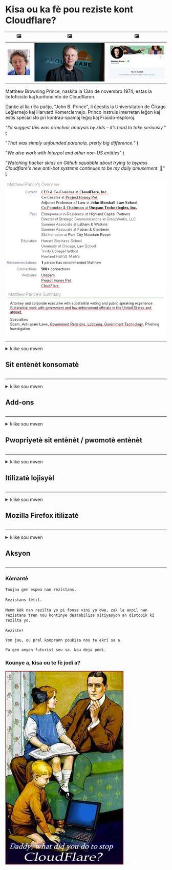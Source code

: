 # Kisa ou ka fè pou reziste kont Cloudflare?

| 🖼 | 🖼 | 🖼 |
| --- | --- | --- |
| ![](../image/matthew_prince_teen.jpg) | ![](../image/matthew_prince.jpg) | ![](../image/blockedbymatthewprince.jpg) |


Matthew Browning Prince, naskita la 13an de novembro 1974, estas la ĉefoficisto kaj kunfondinto de Cloudflaron.

Danke al lia riĉa paĉjo, "John B. Prince", li ĉeestis la Universitaton de Ĉikago Leĝlernejo kaj Harvard Komerclernejo.
Princo instruis Interretan leĝon kaj estis specialisto pri kontraŭ-spamaj leĝoj kaj Fraŭdo-esploroj.


"*I’d suggest this was armchair analysis by kids – it’s hard to take seriously.*" [t](https://www.theguardian.com/technology/2015/nov/19/cloudflare-accused-by-anonymous-helping-isis)

"*That was simply unfounded paranoia, pretty big difference.*"  [t](https://twitter.com/xxdesmus/status/992757936123359233)

"*We also work with Interpol and other non-US entities*" [t](https://twitter.com/eastdakota/status/1203028504184360960)

"*Watching hacker skids on Github squabble about trying to bypass Cloudflare's new anti-bot systems continues to be my daily amusement.* 🍿" [t](https://twitter.com/eastdakota/status/1273277839102656515)


![](../image/whoismp.jpg)

---


<details>
<summary>klike sou mwen

## Sit entènèt konsomatè
</summary>


- Si sit entènèt ou renmen an ap itilize Cloudflare, di yo pa sèvi ak Cloudflare.
  - Kriye sou medya sosyal tankou Facebook, Reddit, Twitter oswa Mastodon pa fè okenn diferans. [Aksyon yo pi fò pase hashtags.](https://twitter.com/phyzonloop/status/1274132092490862594)
  - Eseye kontakte mèt sit entènèt la si ou vle fè tèt ou itil.

[Cloudflare te di](https://github.com/Eloston/ungoogled-chromium/issues/783):
```
Nou rekòmande ke ou kontakte administratè yo pou sèvis yo espesifik oswa sit ke ou kouri antre nan pwoblèm ak ak pataje eksperyans ou.
```

[Si ou pa mande pou li, mèt sit entènèt pa janm konnen pwoblèm sa a.](../PEOPLE.md)

![](../image/liberapay.jpg)

[Egzanp siksè](https://counterpartytalk.org/t/turn-off-cloudflare-on-counterparty-co-plz/164/5).<br>
Ou gen yon pwoblèm? [Leve vwa ou kounye a.](https://github.com/maraoz/maraoz.github.io/issues/1) Egzanp anba a.

```
Ou jis ede antrepriz sansi ak siveyans mas.
https://git.sdf.org/deCloudflare/cloudflare-tor/src/branch/master/README.md
```

```
Paj entènèt ou an se nan vi prive-abize prive gwo ranpa-jaden an CloudFlare.
https://git.sdf.org/deCloudflare/cloudflare-tor/
```

- Pran kèk tan li règleman sou vi prive sit entènèt la.
  - si sit entènèt la se dèyè Cloudflare oswa sit entènèt ap itilize sèvis ki konekte nan Cloudflare.

Li dwe eksplike ki sa "Cloudflare la" se, epi mande pou pèmisyon yo pataje done ou a ak Cloudflare. Si ou pa fè sa, sa pral lakòz nan vyolasyon konfyans ak sit entènèt la nan kesyon yo ta dwe evite.

[Yon egzanp politik sou vi prive ki akseptab la a](https://archive.is/bDlTz) ("Subprocessors" > "Entity Name")

```
Mwen te li politik vi prive ou epi mwen pa ka jwenn mo Cloudflare la.
Mwen refize pataje done avèk ou si ou kontinye manje done mwen an Cloudflare.
https://git.sdf.org/deCloudflare/cloudflare-tor/
```

Sa a se yon egzanp sou politik vi prive ki pa gen mo Cloudflare la.
[Liberland Jobs](https://archive.is/daKIr) [privacy policy](https://docsend.com/view/feiwyte):

![](../image/cfwontobey.jpg)

Cloudflare gen pwòp règleman sou vi prive yo.
[Cloudflare renmen moun doxxing.](https://www.reddit.com/r/GamerGhazi/comments/2s64fe/be_wary_reporting_to_cloudflare/)

Isit la nan yon bon egzanp pou fòm enskripsyon sit entènèt la.
AFAIK, sit entènèt zewo fè sa. Èske w ap fè konfyans yo?

```
Lè ou klike sou "Enskri pou XYZ", ou dakò ak kondisyon nou yo ak deklarasyon sou vi prive.
Ou dakò tou pataje done ou a ak Cloudflare epi tou li dakò ak deklarasyon sou vi prive cloudflare la.
Si Cloudflare koule enfòmasyon ou oswa ou pa pral kite ou konekte ak serveurs nou yo, li pa fòt nou yo. [*]

[ Enskri ] [ mwen pa dakò ]
```
[*] [PEOPLE.md](../PEOPLE.md)


- Eseye pa sèvi ak sèvis yo. Sonje ou ap gade pa Cloudflare.
  - ["I'm in your TLS, sniffin' your passworz"](../image/iminurtls.jpg)

- Rechèch pou lòt sit entènèt. Gen altènativ ak opòtinite sou entènèt la!

- Konvenk zanmi ou yo sèvi ak Tor sou baz chak jou.
  - Anonim yo ta dwe estanda nan entènèt la louvri!
  - [Remake byen ke pwojè a Tor aversion pwojè sa a.](../HISTORY.md)

</details>

------

<details>
<summary>klike sou mwen

## Add-ons
</summary>

- Si navigatè ou a se Firefox, Tor Navigatè, oswa Chromium Ungoogled sèvi ak youn nan sa yo ajoute-ons anba a.
  - Si ou vle ajoute lòt nouvo ajoute-sou mande sou li an premye.


| Non | Devlopè | Sipò | Kapab bloke | Kapab Notifye | Chrome |
| -------- | -------- | -------- | -------- | -------- | -------- |
| [Bloku Cloudflaron MITM-Atakon](../subfiles/about.bcma.md) | #Addon | [ ? ](README.md) | **Wi**     | **Wi**     |  **Wi** |
| [Ĉu ligoj estas vundeblaj al MITM-atako?](../subfiles/about.ismm.md) | #Addon | [ ? ](README.md) | Non     | **Wi**     |  **Wi** |
| [Ĉu ĉi tiuj ligoj blokos Tor-uzanton?](../subfiles/about.isat.md) | #Addon | [ ? ](README.md) | Non     | **Wi**     |  **Wi** |
| [Block Cloudflare MITM Attack](https://trac.torproject.org/projects/tor/attachment/ticket/24351/block_cloudflare_mitm_attack-1.0.14.1-an%2Bfx.xpi)<br>[**DELETED BY TOR PROJECT**](../HISTORY.md) | nullius | [ ? ](tool/block_cloudflare_mitm_fx), [Link](README.md) | **Wi**     | **Wi**     |  Non |
| [TPRB](http://34ahehcli3epmhbu2wbl6kw6zdfl74iyc4vg3ja4xwhhst332z3knkyd.onion/) | Sw | [ ? ](http://34ahehcli3epmhbu2wbl6kw6zdfl74iyc4vg3ja4xwhhst332z3knkyd.onion/) | **Wi**     | **Wi**     |  Non |
| [Detect Cloudflare](https://addons.mozilla.org/en-US/firefox/addon/detect-cloudflare/) | Frank Otto | [ ? ](https://github.com/traktofon/cf-detect) | Non     | **Wi**     |  Non |
| [True Sight](https://addons.mozilla.org/en-US/firefox/addon/detect-cloudflare-plus/) | claustromaniac | [ ? ](https://github.com/claustromaniac/detect-cloudflare-plus) | Non     | **Wi**     |  Non |
| [Which Cloudflare datacenter am I visiting?](https://addons.mozilla.org/en-US/firefox/addon/cf-pop/) | 依云 | [ ? ](https://github.com/lilydjwg/cf-pop) | Non     | **Wi**     |  Non |


- "Decentraleyes" ka sispann koneksyon ak "CDNJS (Cloudflare)".
  - Li anpeche yon anpil nan demann rive nan rezo, ak sèvi dosye lokal yo kenbe sit soti nan kraze.
  - Pwomotè a reponn: "[very concerning indeed](https://github.com/Synzvato/decentraleyes/issues/236#issuecomment-352049501)", "[widespread usage severely centralizes the web](https://github.com/Synzvato/decentraleyes/issues/251#issuecomment-366752049)"

- [Ou kapab tou retire oswa defye sètifika Cloudflare soti nan Otorite Sètifika ou (CA).](https://www.ssl.com/how-to/remove-root-certificate-firefox/)

</details>

------

<details>
<summary>klike sou mwen

## Pwopriyetè sit entènèt / pwomotè entènèt
</summary>


![](../image/word_cloudflarefree.jpg)

- Pa sèvi ak solisyon Cloudflare, Peryòd.
  - Ou ka fè pi byen pase sa, dwa? [Men ki jan yo retire Cloudflare abonnements, plan, domèn, oswa kont.](https://support.cloudflare.com/hc/en-us/articles/200167776-Removing-subscriptions-plans-domains-or-accounts)

| 🖼 | 🖼 |
| --- | --- |
| ![](../image/htmlalertcloudflare.jpg) | ![](../image/htmlalertcloudflare2.jpg) |

- Vle plis kliyan? Ou konnen kisa w dwe fè. Sijesyon se "pi wo a liy".
  - [Bonjou, ou te ekri "Nou pran vi prive ou oserye" men mwen te resevwa "Erè 403 Entèdi Anonim Proxy pa pèmèt".](https://it.slashdot.org/story/19/02/19/0033255/stop-saying-we-take-your-privacy-and-security-seriously) Poukisa ou bloke Tor Oswa VPN? [Epi poukisa ou bloke Imèl tanporè?](http://523kpawzkarw3j6afz2elxfs4h3hfclomkcmbjs6kaimo4lokympi6yd.onion/)

![](../image/anonexist.jpg)

- Sèvi ak Cloudflare ap ogmante chans pou yon pann. Vizitè yo pa ka gen aksè a sit entènèt ou si sèvè ou a desann oswa Cloudflare se desann.
  - [Eske ou te reyèlman panse Cloudflare pa janm desann?](https://www.ibtimes.com/cloudflare-down-not-working-sites-producing-504-gateway-timeout-errors-2618008) [Another](https://twitter.com/Jedduff/status/1097875615997399040) [sample](https://twitter.com/search?f=tweets&vertical=default&q=Cloudflare%20is%20having%20problems). [Need more](../PEOPLE.md)?

![](../image/cloudflareinternalerror.jpg)

- Sèvi ak Cloudflare prokurasyon "sèvis API" ou, "sèvè aktyalizasyon lojisyèl" oswa "RSS feed" ap mal kliyan ou yo. Yon kliyan rele ou epi li di "Mwen pa ka itilize API ou ankò", epi ou pa gen okenn lide ki sa k ap pase. Cloudflare ka an silans bloke kliyan ou yo. Èske ou panse li anfòm?
  - Gen anpil kliyan lektè RSS ak sèvis lektè RSS sou entènèt. Poukisa ou pibliye RSS feed si ou pa pèmèt moun yo abònman?

![](../image/rssfeedovercf.jpg)

- Èske ou bezwen sètifika HTTPS? Sèvi ak "Ann chifreman" oswa jis achte li nan men konpayi CA.

- Èske ou bezwen sèvè dns? Pa ka mete kanpe sèvè pwòp ou a? Kouman sou yo: [Hurricane Electric Free DNS](https://dns.he.net/), [Dyn.com](https://dyn.com/dns/), [1984 Hosting](https://www.1984hosting.com/), [Afraid.Org (Admin efase kont ou si ou itilize TOR)](https://freedns.afraid.org/)

- Kap chèche sèvis hosting? Gratis sèlman? Kouman sou yo: [Onion Service](http://vww6ybal4bd7szmgncyruucpgfkqahzddi37ktceo3ah7ngmcopnpyyd.onion/en/security/network-security/tor/onionservices-best-practices), [Free Web Hosting Area](https://freewha.com/), [Autistici/Inventati Web Site Hosting](https://www.autinv5q6en4gpf4.onion/services/website), [Github Pages](https://pages.github.com/), [Surge](https://surge.sh/)
  - [Altènativ a Cloudflare](../subfiles/cloudflare-alternatives.md)

- Èske w ap itilize "cloudflare-ipfs.com"? [Èske w konnen Cloudflare IPFS pa bon?](../PEOPLE.md)

- Enstale Firewall Aplikasyon entènèt tankou OWASP ak Fail2Ban sou sèvè ou ak configured li byen.
  - Bloke Tor se pa yon solisyon. Pa pini tout moun jis pou ti itilizatè move.

- Redireksyon oswa bloke "Cloudflare chèn" itilizatè yo soti nan aksè nan sit entènèt ou an. Epi bay yon rezon si ou kapab.

> Lis IP: "[Chenn IP aktyèl Cloudflare la](cloudflare_inc/)"

> A: Jis bloke yo

```
server {
...
deny 173.245.48.0/20;
deny 103.21.244.0/22;
deny 103.22.200.0/22;
deny 103.31.4.0/22;
deny 141.101.64.0/18;
deny 108.162.192.0/18;
deny 190.93.240.0/20;
deny 188.114.96.0/20;
deny 197.234.240.0/22;
deny 198.41.128.0/17;
deny 162.158.0.0/15;
deny 104.16.0.0/12;
deny 172.64.0.0/13;
deny 131.0.72.0/22;
deny 2400:cb00::/32;
deny 2606:4700::/32;
deny 2803:f800::/32;
deny 2405:b500::/32;
deny 2405:8100::/32;
deny 2a06:98c0::/29;
deny 2c0f:f248::/32;
...
}
```

> B: Redireksyon nan paj avètisman

```
http {
...
geo $iscf {
default 0;
173.245.48.0/20 1;
103.21.244.0/22 1;
103.22.200.0/22 1;
103.31.4.0/22 1;
141.101.64.0/18 1;
108.162.192.0/18 1;
190.93.240.0/20 1;
188.114.96.0/20 1;
197.234.240.0/22 1;
198.41.128.0/17 1;
162.158.0.0/15 1;
104.16.0.0/12 1;
172.64.0.0/13 1;
131.0.72.0/22 1;
2400:cb00::/32 1;
2606:4700::/32 1;
2803:f800::/32 1;
2405:b500::/32 1;
2405:8100::/32 1;
2a06:98c0::/29 1;
2c0f:f248::/32 1;
}
...
}

server {
...
if ($iscf) {rewrite ^ https://example.com/cfwsorry.php;}
...
}

<?php
header('HTTP/1.1 406 Not Acceptable');
echo <<<CLOUDFLARED
Thank you for visiting ourwebsite.com!<br />
We are sorry, but we can't serve you because your connection is being intercepted by Cloudflare.<br />
Please read https://git.sdf.org/deCloudflare/cloudflare-tor for more information.<br />
CLOUDFLARED;
die();
```

- Mete kanpe Tor Zonyon Sèvis oswa I2P insite si ou kwè nan libète ak akeyi itilizatè anonim.

- Mande konsèy nan men lòt Clearnet / Tor doub operatè sit entènèt ak fè zanmi anonim!

</details>

------

<details>
<summary>klike sou mwen

## Itilizatè lojisyèl
</summary>


- Discord se lè l sèvi avèk CloudFlare. Altènativ? Nou rekòmande [**Briar** (Android)](https://f-droid.org/en/packages/org.briarproject.briar.android/), [Ricochet (PC)](https://ricochet.im/), [Tox + Tor (Android/PC)](https://tox.chat/download.html)
  - Briar gen ladan Tor daemon pou ou pa bezwen enstale Orbot.
  - Devlopè Qwtch, Open Privacy, efase pwojè stop_cloudflare nan sèvis git yo san avètisman.

- Si ou itilize Debian GNU / Linux, oswa nenpòt derive, abònman: [bug #831835](https://bugs.debian.org/cgi-bin/bugreport.cgi?bug=831835). Men, si ou kapab, ede verifye patch la, epi ede antretyen an rive nan bon konklizyon sou si li ta dwe aksepte.

- Toujou rekòmande navigatè sa yo.

| Non | Devlopè | Sipò | Kòmantè |
| -------- | -------- | -------- | -------- |
| [Ungoogled-Chromium](https://ungoogled-software.github.io/ungoogled-chromium-binaries/) | Eloston | [ ? ](https://github.com/Eloston/ungoogled-chromium) | PC (Win, Mac, Linux)  _!Tor_ |
| [Bromite](https://www.bromite.org/fdroid) | Bromite | [ ? ](https://github.com/bromite/bromite/issues) | Android  _!Tor_ |
| [Tor Browser](https://www.torproject.org/download/) | Tor Project | [ ? ](https://support.torproject.org/) | PC (Win, Mac, Linux)  _Tor_|
| [Tor Browser Android](https://www.torproject.org/download/) | Tor Project | [ ? ](https://support.torproject.org/) | Android  _Tor_|
| [Onion Browser](https://itunes.apple.com/us/app/onion-browser/id519296448?mt=8) | Mike Tigas | [ ? ](https://github.com/OnionBrowser/OnionBrowser/issues) | Apple iOS  _Tor_|
| [GNU/Icecat](https://www.gnu.org/software/gnuzilla/) | GNU | [ ? ](https://www.gnu.org/software/gnuzilla/) | PC (Linux) |
| [IceCatMobile](https://f-droid.org/en/packages/org.gnu.icecat/) | GNU | [ ? ](https://lists.gnu.org/mailman/listinfo/bug-gnuzilla) | Android |
| [Iridium Browser](https://iridiumbrowser.de/about/) | Iridium | [ ? ](https://github.com/iridium-browser/iridium-browser/) | PC (Win, Mac, Linux, OpenBSD) |


Konfidansyalite Lòt lojisyèl an se enpafè. Sa pa vle di Tor navigatè se "pafè".
Pa gen okenn 100% sekirite ni 100% prive sou entènèt la ak teknoloji.

- Ou pa vle sèvi ak Tor? Ou ka itilize nenpòt navigatè ak Tor daemon.
  - [Remake byen ke pwojè a Tor pa renmen sa a.](https://support.torproject.org/tbb/tbb-9/) Sèvi ak Tor Navigatè si ou kapab fè sa.
- [Kouman yo itilize Chromium ak Tor](../subfiles/chromium_tor.md)


Ann pale sou vi prive lòt lojisyèl an.

- [Si ou reyèlman bezwen sèvi ak Firefox, chwazi "Firefox ESR".](https://www.mozilla.org/en-US/firefox/organizations/)
  - [Firefox - Spyware Watchdog](https://spyware.neocities.org/articles/firefox.html)
  - [Firefox rejte libète lapawòl, entèdi libète lapawòl](https://web.archive.org/web/20200423010026/https://reclaimthenet.org/firefox-rejects-free-speech-bans-free-speech-commenting-plugin-dissenter-from-its-extensions-gallery/)
  - ["100+ downvotes. Li sanble tankou mande yon konpayi lojisyèl bwa nan ... lojisyèl se jis twòp jou sa yo."](https://old.reddit.com/r/firefox/comments/gutdiw/weve_got_work_to_do_the_mozilla_blog/fslbbb6/)
  - [Ui, poukisa Firefox ki montre m 'patwone lyen nan ba URL mwen an?](https://www.reddit.com/r/firefox/comments/jybx2w/uh_why_is_firefox_showing_me_sponsored_links_in/)
  - [Mozilla - Dyab senkan](https://digdeeper.neocities.org/ghost/mozilla.html)

- [Sonje byen, Mozilla ap itilize sèvis Cloudflare.](https://www.robtex.com/dns-lookup/www.mozilla.org) [Yo ap itilize tou sèvis dns Cloudflare a sou pwodwi yo.](https://www.theregister.co.uk/2018/03/21/mozilla_testing_dns_encryption/)

- [Mozilla ofisyèlman rejte tikè sa a.](https://bugzilla.mozilla.org/show_bug.cgi?id=1426618)

- [Firefox Konsantre se yon blag.](https://github.com/mozilla-mobile/focus-android/issues/1743) [Yo te pwomèt yo fèmen Telemetry men yo chanje li.](https://github.com/mozilla-mobile/focus-android/issues/4210)

- [PaleMoon / Basilisk pwomotè renmen Cloudflare.](https://github.com/mozilla-mobile/focus-android/issues/1743#issuecomment-345993097)
  - [Achiv sèvè Pale Lalin nan rache epi gaye malveyan pou 18 mwa](https://www.reddit.com/r/privacytoolsIO/comments/cc808y/pale_moons_archive_server_hacked_and_spread/)
  - Li rayi tou itilizatè Tor yo - "[Se pou li ostil nan direksyon pou Tor. Mwen panse ke pifò sit yo ta dwe ostil nan direksyon pou Tor konsidere faktè abi trè wo li yo.](https://github.com/yacy/yacy_search_server/issues/314#issuecomment-565932097)"

- [Waterfox gen grav "telefòn lakay yo" pwoblèm](https://spyware.neocities.org/articles/waterfox.html)

- [Google Chrome se yon espyon.](https://www.gnu.org/proprietary/malware-google.en.html)
  - [Google Des aktivite ou.](https://spyware.neocities.org/articles/chrome.html)

- [SRWare Iron fè twòp telefòn koneksyon lakay ou.](https://spyware.neocities.org/articles/iron.html) Li konekte tou ak domèn google.

- [Brav Navigatè whitelist Facebook / Twitter trajèktograf.](https://www.bleepingcomputer.com/news/security/facebook-twitter-trackers-whitelisted-by-brave-browser/)
  - [Isit la nan plis pwoblèm.](https://spyware.neocities.org/articles/brave.html)
  - [binance afilye ID](https://twitter.com/cryptonator1337/status/1269594587716374528)

- [Microsoft Edge pèmèt Facebook kouri Flash kòd dèyè do itilizatè yo.](https://www.zdnet.com/article/microsoft-edge-lets-facebook-run-flash-code-behind-users-backs/)

- [Vivaldi pa respekte vi prive ou.](https://spyware.neocities.org/articles/vivaldi.html)

- [Nivo Opera espyon: ekstrèmman wo](https://spyware.neocities.org/articles/opera.html)

- Apple iOS: [Ou pa ta dwe sèvi ak iOS nan tout, sitou paske li se malveyan.](https://www.gnu.org/proprietary/malware-apple.html)

Se poutèt sa nou rekòmande anwo tab la sèlman. Anyen ankò.

</details>

------

<details>
<summary>klike sou mwen

## Mozilla Firefox itilizatè
</summary>


- "Firefox swa" ap voye enfòmasyon debug-nivo nan serveurs Mozilla san yo pa opt-out metòd.
  - [Serveurs Mozilla yo ap bèk Cloudflare](https://www.digwebinterface.com/?hostnames=www.mozilla.org%0D%0Amozilla.cloudflare-dns.com&type=&ns=resolver&useresolver=8.8.4.4&nameservers=)

- Li posib entèdi Firefox pou konekte avèk serveurs Mozilla.
  - [Politik-modèl gid Mozilla la](https://github.com/mozilla/policy-templates/blob/master/README.md)
  - Kenbe nan tèt ou Trick sa a ta ka sispann travay nan vèsyon pita paske Mozilla renmen whitelist tèt yo.
  - Sèvi ak firewall ak dns filtre yo bloke yo konplètman.

"`/distribution/policies.json`"

>     "WebsiteFilter": {
> 		"Block": [
> 		"*://*.mozilla.com/*",
> 		"*://*.mozilla.net/*",
> 		"*://*.mozilla.org/*",
> 		"*://webcompat.com/*",
> 		"*://*.firefox.com/*",
> 		"*://*.thunderbird.net/*",
> 		"*://*.cloudflare.com/*"
> 		]
>     },


- ~~Rapòte yon ensèk sou tracker Mozilla a, di yo pa sèvi ak Cloudflare.~~ Te gen yon rapò ensèk sou bugzilla. Anpil moun te afiche enkyetid yo, sepandan admin an te kache ensèk la nan 2018.

- Ou ka enfim DoH nan Firefox.
  - [Chanje default founisè dns nan Firefox](../subfiles/change-firefox-dns.md)

![](../image/firefoxdns.jpg)

- [Si ou ta renmen itilize ki pa ISP dns, konsidere lè l sèvi avèk OpenNIC Tier2 sèvis dns oswa nenpòt nan sèvis dns ki pa Cloudflare.](https://wiki.opennic.org/start)
![](../image/opennic.jpg)
  - Bloke Cloudflare ak dns. [Crimeflare DNS](https://dns.crimeflare.eu.org/)

- Ou ka itilize Tor kòm rezolveur dns. [Si ou pa ekspè Tor, poze kesyon isit la.](https://tor.stackexchange.com/)

> **Koman**
> 1. Download Tor epi enstale li sou òdinatè ou.
> 2. Ajoute liy sa a nan dosye "torrc".
> DNSPort 127.0.0.1:53
> 3. Rekòmanse Tor.
> 4. Mete sèvè dns òdinatè w lan nan "127.0.0.1".

</details>

------

<details>
<summary>klike sou mwen

## Aksyon
</summary>


- Di lòt moun bò kote ou sou danje ki genyen nan Cloudflare.

- [Ede amelyore repozitwa sa a.](https://git.sdf.org/deCloudflare/cloudflare-tor).
  - Tou de lis yo, agiman yo kont li ak detay yo.

- [Dokimante epi fè trè piblik kote bagay yo ale mal ak Cloudflare (ak konpayi ki sanble), asire w ke ou mansyone repozitwa sa a lè ou fè sa](https://git.sdf.org/deCloudflare/cloudflare-tor) :)

- Jwenn plis moun lè l sèvi avèk Tor pa default pou yo ka fè eksperyans entènèt la soti nan pèspektiv nan diferan pati nan mond lan.

- Kòmanse gwoup, nan medya sosyal ak meatspace, dedye a libere mond lan soti nan Cloudflare.

- Kote sa apwopriye, ap mennen nan gwoup sa yo sou repozitwa sa a - sa kapab yon kote pou kowòdone k ap travay ansanm kòm gwoup.

- [Kòmanse yon poulaye ki ka bay yon altènatif siyifikatif ki pa antrepriz Cloudflare.](../subfiles/cloudflare-alternatives.md)

- Fè nou konnen nenpòt ki altènativ pou ede omwen bay plizyè defans kouch kont Cloudflare.

- Si ou se yon kliyan Cloudflare, mete anviwònman vi prive ou, epi rete tann pou yo vyole yo.
  - [Lè sa a, pote yo anba chaj anti-Spam / vyolasyon vi prive.](https://twitter.com/thexpaw/status/1108424723233419264)

- Si ou se nan Etazini yo nan Amerik la ak sit entènèt la nan kesyon an se yon bank oswa yon kontab, eseye pote presyon legal anba Gramm-Leach-Bliley Act la, oswa Ameriken yo ak DIsabilities Act ak rapò tounen ba nou ki jan lwen ou jwenn .

- Si sit entènèt la se yon sit gouvènman an, eseye pote presyon legal anba 1ye Amannman nan Konstitisyon Ameriken an.

- Si ou se sitwayen Inyon Ewopeyen, kontakte sit entènèt la voye enfòmasyon pèsonèl ou anba Règleman Jeneral Pwoteksyon Done. Si yo refize ba ou enfòmasyon ou yo, se yon vyolasyon lalwa.

- Pou konpayi ki reklamasyon yo ofri sèvis sou sit entènèt yo eseye rapòte yo kòm "fo piblisite" nan òganizasyon pwoteksyon konsomatè ak BBB. Sit wèb Cloudflare yo te sèvi pa serveurs Cloudflare.

- [UIT a sijere nan yon kontèks ameriken ki Cloudflare ap kòmanse jwenn ase gwo ke lwa antimonopòl ta ka desann sou yo.](https://www.itu.int/en/ITU-T/Workshops-and-Seminars/20181218/Documents/Geoff_Huston_Presentation.pdf)

- Li posib ke GNU GPL vèsyon 4 a ka gen ladan yon dispozisyon kont estoke kòd sous dèyè tankou yon sèvis, ki egzije pou tout pwogram GPLv4 ak pita ke omwen kòd sous la aksesib atravè yon mwayen ki pa fè diskriminasyon kont itilizatè Tor.

</details>

------

### Kòmantè

```
Toujou gen espwa nan rezistans.

Rezistans fètil.

Menm kèk nan rezilta yo pi fonse vini yo dwe, zak la anpil nan rezistans tren nou kontinye destabilize sitiyasyon an distopik ki rezilta yo.

Reziste!
```

```
Yon jou, ou pral konprann poukisa nou te ekri sa a.
```

```
Pa gen anyen futurist sou sa. Nou deja pèdi.
```

### Kounye a, kisa ou te fè jodi a?


![](../image/stopcf.jpg)
